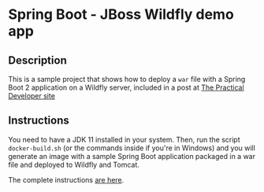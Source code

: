 # Spring Boot - JBoss Wildfly demo app

## Description

This is a sample project that shows how to deploy a `war` file with a Spring Boot 2 application on a Wildfly server, included in a post at [The Practical Developer site](https://thepracticaldeveloper.com/2017/09/02/how-to-deploy-a-spring-boot-war-in-wildfly-jboss/)

## Instructions

You need to have a JDK 11 installed in your system. Then, run the script `docker-build.sh` (or the commands inside if you're in Windows) and you will generate an image with a sample Spring Boot application packaged in a war file and deployed to Wildfly and Tomcat.

The complete instructions [are here](https://thepracticaldeveloper.com/2017/09/02/how-to-deploy-a-spring-boot-war-in-wildfly-jboss/).
